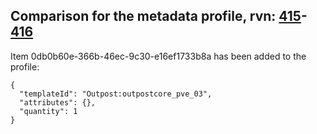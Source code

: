 ## Comparison for the metadata profile, rvn: [415](https://github.com/PRO100KatYT/FortniteProfileRevisions/tree/main/profiles/metadata/415%20metadata.json)-[416](https://github.com/PRO100KatYT/FortniteProfileRevisions/tree/main/profiles/metadata/416%20metadata.json)

Item 0db0b60e-366b-46ec-9c30-e16ef1733b8a has been added to the profile:

```
{
  "templateId": "Outpost:outpostcore_pve_03",
  "attributes": {},
  "quantity": 1
}
```

<br><br>
